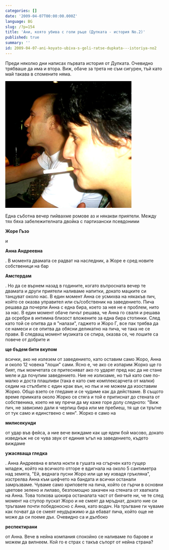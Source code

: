 ```yaml
---
categories: []
date: '2009-04-07T00:00:00.000Z'
language: BG
slug: /?p=154
title: 'Ани, която убива с голи ръце (Дупката - история No.2)'
published: true
summary: ''
id: 2009-04-07-ani-koyato-ubiva-s-goli-ratse-dupkata---istoriya-no2
---
```


Преди няколко дни написах първата история от Дупката. Очевидно трябваше да има и втора. Виж, обаче за трета не съм сигурен, тъй като май такава в спомените няма.

![Жоро и Ани](https://raw.githubusercontent.com/kirilchristov/blog_images/main/2009/04/ani-joro.jpg)


Една съботна вечер пийвахме ромове аз и някакви приятели. Между тях бяха забележителната двойка с партизански псевдоними 

**Жоре Гъзо**

 и 

**Анна Андреевна**

. В момента двамата се радват на наследник, а Жоре е сред новите собственици на бар 

**Амстердам**

. Но да се върнем назад в годините, когато въпросната вечер те двамата и други приятели наливаме напитки, докато мацките си танцуват около нас. В един момент Анна се усмихва на някакъв пич, който се оказва управител или съ/собственик на заведението. Пича решава да почерпи Анна с една бира, което за нея не е проблем, нито за нас. В един момент обаче пичът решава, че Анна го сваля и решава да осребри в интимна близост вложените за една бира стотинки. След като той се опитва да я "налази", гаджето и Жоро Г, все пак трябва да се намеси и се опитва да обясни деликатно на пича, че така не се прави. В следващ момент музиката се спира, оказва се, че лошите са повече от добрите и 

**ще бъдем бити вкупом**

 всички, ако не излезем от заведението, като оставим само Жоро, Анна и около 12 човека "лоши" сами. Ясно е, че ако се изпарим Жорко ще го бият, пък момчетата се притесняват ако го ударят пред нас да не стане меле и да почупим заведението. Ние не излизаме, но тъй като сме по-малко и доста плашливи (така е като сме комплексарчета от малки) седим на стълбите с един крак вън, но пък и не можем да изоставим Жорко. Общо взето се гледаме и се чудиме как да действаме. В същото време примката около Жорко се стяга и той е притиснат до стената от собственика, което не му пречи да му каже горе долу следното: "Виж пич, не зависимо дали я черпиш бира или ме пребиеш, тя ще си тръгне от тук само и единствено с мен". Жорко е само на 

**милисекунди**

 от удар във фейса, а ние вече виждаме как ще ядем бой масово, докато изведнъж не се чува звук от единия ъгъл на заведението, където виждаме 

**ужасяваща гледка**

. Анна Андреевна е впила нокти в гушата на сгърчен като гущер младеж, който на всичкото отгоре е вдигнала на около 5 сантиметра над земята, "Ей, веднага пусни Жоро или ще му извадя гръкляна", изстрелва Анна към шефчето на бандата и всички останали замръзваме. Чуваме само хриповете на пича, който се гърчи в основни цветове зелено и лилаво, безпомощно закачен на стената от хватката на Анна. Това толкова шокира останалата част от биячите ни, че те след момент на ступор пускат Жоро и не смеят да мръднат, докато ние си тръгваме почти победоносно с Анна, като водач. На тръгване ги чуваме как почват да се смеят неудържимо и да ебават пича, който още не може да си поеме дъх. Очевидно са и дълбоко 

**респектирани**

 от Анна. Вече в нейна компания спокойно се наливаме по барове и можем да вилнеем. Кой го е страх с такъв съпорт от нейна страна?
